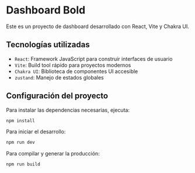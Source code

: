 # Dashboard Bold
Este es un proyecto de dashboard desarrollado con React, Vite y Chakra UI.

## Tecnologías utilizadas
- `React`: Framework JavaScript para construir interfaces de usuario
- `Vite`: Build tool rápido para proyectos modernos
- `Chakra UI`: Biblioteca de componentes UI accesible
- `zustand`: Manejo de estados globales

## Configuración del proyecto
Para instalar las dependencias necesarias, ejecuta:
```bash
npm install
```
Para iniciar el desarrollo:
```bash
npm run dev
```
Para compilar y generar la producción:
```bash
npm run build
```